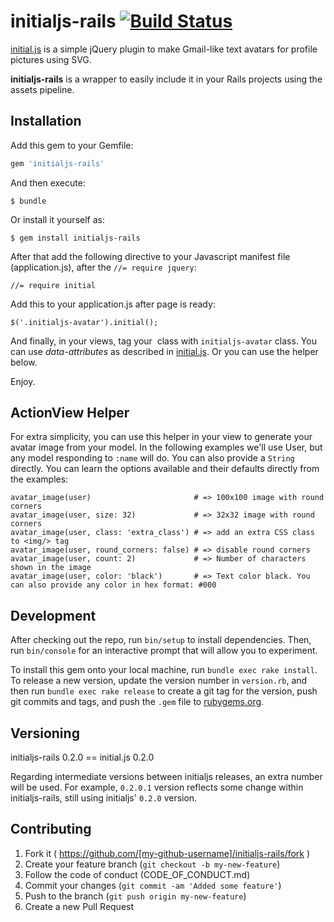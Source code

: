 # initialjs-rails [![Build Status](https://travis-ci.org/dgilperez/initialjs-rails.svg?branch=master)](https://travis-ci.org/dgilperez/initialjs-rails)

[initial.js](https://github.com/judesfernando/initial.js) is a simple jQuery plugin to make Gmail-like text avatars for profile pictures using SVG.

**initialjs-rails** is a wrapper to easily include it in your Rails projects using the assets pipeline.

## Installation

Add this gem to your Gemfile:

```ruby
gem 'initialjs-rails'
```

And then execute:

    $ bundle

Or install it yourself as:

    $ gem install initialjs-rails

After that add the following directive to your Javascript manifest file (application.js), after the `//= require jquery`:

    //= require initial

Add this to your application.js after page is ready:

    $('.initialjs-avatar').initial();

And finally, in your views, tag your *<img/>* class with `initialjs-avatar` class. You can use *data-attributes* as described in [initial.js](https://github.com/judesfernando/initial.js). Or you can use the helper below.

Enjoy.

## ActionView Helper

For extra simplicity, you can use this helper in your view to generate your avatar image from your model. In the following examples we'll use User, but any model responding to `:name` will do. You can also provide a `String` directly. You can learn the options available and their defaults directly from the examples:

    avatar_image(user)                       # => 100x100 image with round corners
    avatar_image(user, size: 32)             # => 32x32 image with round corners
    avatar_image(user, class: 'extra_class') # => add an extra CSS class to <img/> tag
    avatar_image(user, round_corners: false) # => disable round corners
    avatar_image(user, count: 2)             # => Number of characters shown in the image
    avatar_image(user, color: 'black')       # => Text color black. You can also provide any color in hex format: #000

## Development

After checking out the repo, run `bin/setup` to install dependencies. Then, run `bin/console` for an interactive prompt that will allow you to experiment.

To install this gem onto your local machine, run `bundle exec rake install`. To release a new version, update the version number in `version.rb`, and then run `bundle exec rake release` to create a git tag for the version, push git commits and tags, and push the `.gem` file to [rubygems.org](https://rubygems.org).

## Versioning

initialjs-rails 0.2.0 == initial.js 0.2.0

Regarding intermediate versions between initialjs releases, an extra number will be used. For example, `0.2.0.1` version reflects some change within initialjs-rails, still using initialjs' `0.2.0` version.

## Contributing

1. Fork it ( https://github.com/[my-github-username]/initialjs-rails/fork )
2. Create your feature branch (`git checkout -b my-new-feature`)
3. Follow the code of conduct (CODE_OF_CONDUCT.md)
4. Commit your changes (`git commit -am 'Added some feature'`)
5. Push to the branch (`git push origin my-new-feature`)
6. Create a new Pull Request
